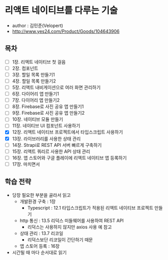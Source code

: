 # 리액트 네이티브를 다루는 기술

- author : 김민준(Velopert)
- http://www.yes24.com/Product/Goods/104643906

## 목차

- [ ] 1장. 리액트 네이티브 첫 걸음
- [ ] 2장. 컴포넌트
- [ ] 3장. 할일 목록 만들기1
- [ ] 4장. 할일 목록 만들기2
- [ ] 5장. 리액트 내비게이션으로 여러 화면 관리하기
- [ ] 6장. 다이어리 앱 만들기1
- [ ] 7장. 다이어리 앱 만들기2
- [ ] 8장. Firebase로 사진 공유 앱 만들기1
- [ ] 9장. Firebase로 사진 공유 앱 만들기2
- [ ] 10장. 네이티브 모듈 만들기
- [ ] 11장. 네이티브 UI 컴포넌트 사용하기
- [x] 12장. 리액트 네이티브 프로젝트에서 타입스크립트 사용하기
- [x] 13장. 라이브러리를 사용한 상태 관리
- [ ] 14장. Strapi로 REST API 서버 빠르게 구축하기
- [ ] 15장. 리액트 쿼리르 사용한 API 상태 관리
- [ ] 16장. 앱 스토어와 구글 플레이에 리액트 네이티브 앱 등록하기
- [ ] 17장. 마치면서

## 학습 전략

- 당장 필요한 부분을 골라서 읽고
  - 개발환경 구축 : 1장
    - Typescript : 12.1 타입스크립트가 적용된 리액트 네이티브 프로젝트 만들기
  - http 통신 : 13.5 리덕스 미들웨어를 사용하여 REST API
    - 리덕스는 사용하지 않지만 axios 사용 예 참고
  - 상태 관리 : 13.7 리코일
    - 리덕스보단 리코일이 간단하기 때문
  - 앱 스토어 등록 : 16장
- 시간될 때 마다 순서대로 읽기
